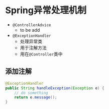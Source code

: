 # Spring异常处理机制

- `@ControllerAdvice`
  - to be add
- `@ExceptionHandler`
  - 处理异常类
  - 用于注解方法
  - 用在`@Controller`类中



## 添加注解

```java
@ExceptionHandler
public String handleException(Exception e) {
    // do something
    return e.message();
}
```


